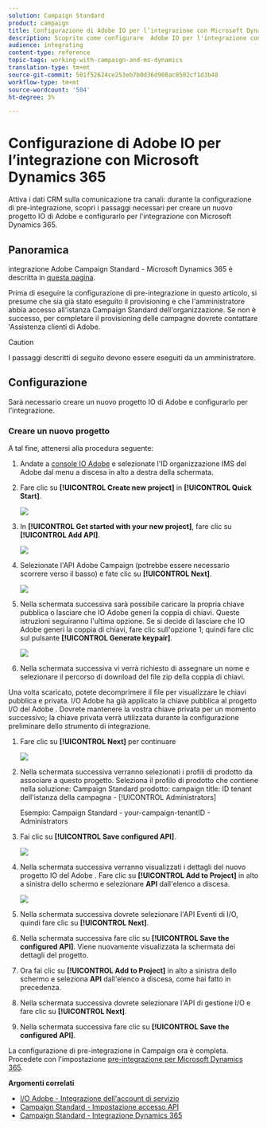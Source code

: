 ```yaml
---
solution: Campaign Standard
product: campaign
title: Configurazione di Adobe IO per l’integrazione con Microsoft Dynamics 365
description: Scoprite come configurare  Adobe IO per l'integrazione con Microsoft Dynamics 365.
audience: integrating
content-type: reference
topic-tags: working-with-campaign-and-ms-dynamics
translation-type: tm+mt
source-git-commit: 501f52624ce253eb7b0d36d908ac8502cf1d3b48
workflow-type: tm+mt
source-wordcount: '504'
ht-degree: 3%

---
```



# Configurazione di Adobe IO per l’integrazione con Microsoft Dynamics 365

Attiva i dati CRM sulla comunicazione tra canali: durante la configurazione di pre-integrazione, scopri i passaggi necessari per creare un nuovo progetto IO di Adobe  e configurarlo per l&#39;integrazione con Microsoft Dynamics 365.

## Panoramica

 integrazione Adobe Campaign Standard - Microsoft Dynamics 365 è descritta in [questa pagina](../../integrating/using/working-with-campaign-standard-and-microsoft-dynamics-365.md).

Prima di eseguire la configurazione di pre-integrazione in questo articolo, si presume che sia già stato eseguito il provisioning e che l&#39;amministratore abbia accesso all&#39;istanza Campaign Standard dell&#39;organizzazione.  Se non è successo, per completare il provisioning delle campagne dovrete contattare &#39;Assistenza clienti di Adobe.

>[!CAUTION]
>
>I passaggi descritti di seguito devono essere eseguiti da un amministratore.

## Configurazione

Sarà necessario creare un nuovo progetto IO di Adobe  e configurarlo per l&#39;integrazione.

### Creare un nuovo progetto

A tal fine, attenersi alla procedura seguente:

1. Andate a [ console IO Adobe](https://console.adobe.io/home#) e selezionate l&#39;ID organizzazione IMS del Adobe  dal menu a discesa in alto a destra della schermata.

1. Fare clic su **[!UICONTROL Create new project]** in **[!UICONTROL Quick Start]**.

   ![](assets/adobeIO1.png)

1. In **[!UICONTROL Get started with your new project]**, fare clic su **[!UICONTROL Add API]**.

   ![](assets/adobeIO2.png)

1. Selezionate l&#39;API Adobe Campaign  (potrebbe essere necessario scorrere verso il basso) e fate clic su **[!UICONTROL Next]**.

   ![](assets/adobeIO3.png)

1. Nella schermata successiva sarà possibile caricare la propria chiave pubblica o lasciare che  IO Adobe generi la coppia di chiavi. Queste istruzioni seguiranno l&#39;ultima opzione. Se si decide di lasciare che  IO Adobe generi la coppia di chiavi, fare clic sull&#39;opzione 1; quindi fare clic sul pulsante **[!UICONTROL Generate keypair]**.

   ![](assets/adobeIO4.png)

1. Nella schermata successiva vi verrà richiesto di assegnare un nome e selezionare il percorso di download del file zip della coppia di chiavi.

Una volta scaricato, potete decomprimere il file per visualizzare le chiavi pubblica e privata.  I/O Adobe ha già applicato la chiave pubblica al progetto I/O del Adobe . Dovrete mantenere la vostra chiave privata per un momento successivo; la chiave privata verrà utilizzata durante la configurazione preliminare dello strumento di integrazione.

1. Fare clic su **[!UICONTROL Next]** per continuare

   ![](assets/adobeIO5.png)

1. Nella schermata successiva verranno selezionati i profili di prodotto da associare a questo progetto. Seleziona il profilo di prodotto che contiene nella soluzione: Campaign Standard
prodotto: campaign
title: ID tenant dell&#39;istanza della campagna - [!UICONTROL Administrators]

   Esempio: Campaign Standard - your-campaign-tenantID - Administrators

1. Fai clic su **[!UICONTROL Save configured API]**.

   ![](assets/adobeIO6.png)

1. Nella schermata successiva verranno visualizzati i dettagli del nuovo progetto IO del Adobe . Fare clic su **[!UICONTROL Add to Project]** in alto a sinistra dello schermo e selezionare **API** dall&#39;elenco a discesa.

   ![](assets/adobeIO7.png)

1. Nella schermata successiva dovrete selezionare l&#39;API Eventi di I/O, quindi fare clic su **[!UICONTROL Next]**.

1. Nella schermata successiva fare clic su **[!UICONTROL Save the configured API]**.  Viene nuovamente visualizzata la schermata dei dettagli del progetto.

1. Ora fai clic su **[!UICONTROL Add to Project]** in alto a sinistra dello schermo e seleziona **API** dall&#39;elenco a discesa, come hai fatto in precedenza.

1. Nella schermata successiva dovrete selezionare l&#39;API di gestione I/O e fare clic su **[!UICONTROL Next]**.

1. Nella schermata successiva fare clic su **[!UICONTROL Save the configured API]**.

La configurazione di pre-integrazione in Campaign ora è completa.  Procedete con l&#39;impostazione [pre-integrazione per Microsoft Dynamics 365](../../integrating/using/configure-microsoft-dynamics-365-for-campaign-integration.md).

**Argomenti correlati**

* [I/O Adobe  - Integrazione dell&#39;account di servizio](https://www.adobe.io/authentication/auth-methods.html#!AdobeDocs/adobeio-auth/master/AuthenticationOverview/ServiceAccountIntegration.md)
* [Campaign Standard - Impostazione accesso API](../../api/using/setting-up-api-access.md)
* [Campaign Standard - Integrazione Dynamics 365](../../integrating/using/configure-microsoft-dynamics-365-for-campaign-integration.md)